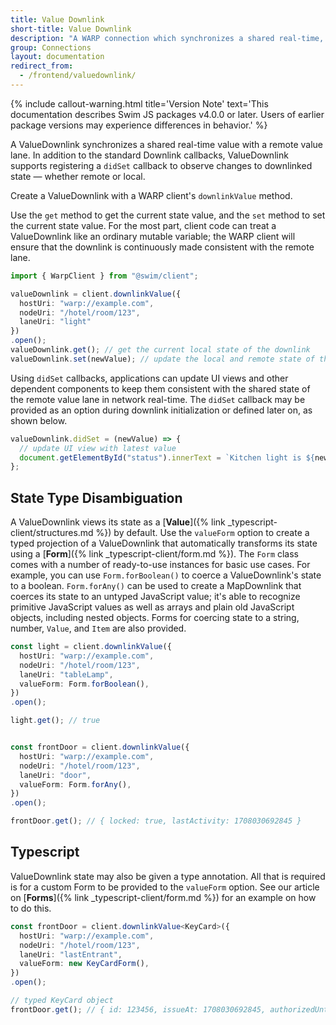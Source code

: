 ```yaml
---
title: Value Downlink
short-title: Value Downlink
description: "A WARP connection which synchronizes a shared real-time, scalar value with a remote value lane"
group: Connections
layout: documentation
redirect_from:
  - /frontend/valuedownlink/
---
```


{% include callout-warning.html title='Version Note' text='This documentation describes Swim JS packages v4.0.0 or later. Users of earlier package versions may experience differences in behavior.' %}

A ValueDownlink synchronizes a shared real-time value with a remote value lane. In addition to the standard Downlink callbacks, ValueDownlink supports registering a `didSet` callback to observe changes to downlinked state — whether remote or local.

Create a ValueDownlink with a WARP client's `downlinkValue` method.

Use the `get` method to get the current state value, and the `set` method to set the current state value. For the most part, client code can treat a ValueDownlink like an ordinary mutable variable; the WARP client will ensure that the downlink is continuously made consistent with the remote lane.

```typescript
import { WarpClient } from "@swim/client";

valueDownlink = client.downlinkValue({
  hostUri: "warp://example.com",
  nodeUri: "/hotel/room/123",
  laneUri: "light"
})
.open();
valueDownlink.get(); // get the current local state of the downlink
valueDownlink.set(newValue); // update the local and remote state of the downlink
```

Using `didSet` callbacks, applications can update UI views and other dependent components to keep them consistent with the shared state of the remote value lane in network real-time. The `didSet` callback may be provided as an option during downlink initialization or defined later on, as shown below.

```typescript
valueDownlink.didSet = (newValue) => {
  // update UI view with latest value
  document.getElementById("status").innerText = `Kitchen light is ${newValue.get("isOn") ? "on" : "off"}.`;
};
```

## State Type Disambiguation

A ValueDownlink views its state as a [**Value**]({% link _typescript-client/structures.md %}) by default. Use the `valueForm` option to create a typed projection of a ValueDownlink that automatically transforms its state using a [**Form**]({% link _typescript-client/form.md %}). The `Form` class comes with a number of ready-to-use instances for basic use cases. For example, you can use `Form.forBoolean()` to coerce a ValueDownlink's state to a boolean. `Form.forAny()` can be used to create a MapDownlink that coerces its state to an untyped JavaScript value; it's able to recognize primitive JavaScript values as well as arrays and plain old JavaScript objects, including nested objects. Forms for coercing state to a string, number, `Value`, and `Item` are also provided. 

```typescript
const light = client.downlinkValue({
  hostUri: "warp://example.com",
  nodeUri: "/hotel/room/123",
  laneUri: "tableLamp",
  valueForm: Form.forBoolean(),
})
.open();

light.get(); // true


const frontDoor = client.downlinkValue({
  hostUri: "warp://example.com",
  nodeUri: "/hotel/room/123",
  laneUri: "door",
  valueForm: Form.forAny(),
})
.open();

frontDoor.get(); // { locked: true, lastActivity: 1708030692845 }
```

## Typescript

ValueDownlink state may also be given a type annotation. All that is required is for a custom Form to be provided to the `valueForm` option. See our article on [**Forms**]({% link _typescript-client/form.md %}) for an example on how to do this.

```typescript
const frontDoor = client.downlinkValue<KeyCard>({
  hostUri: "warp://example.com",
  nodeUri: "/hotel/room/123",
  laneUri: "lastEntrant",
  valueForm: new KeyCardForm(),
})
.open();

// typed KeyCard object
frontDoor.get(); // { id: 123456, issueAt: 1708030692845, authorizedUntil: 1708032815650 }
```
